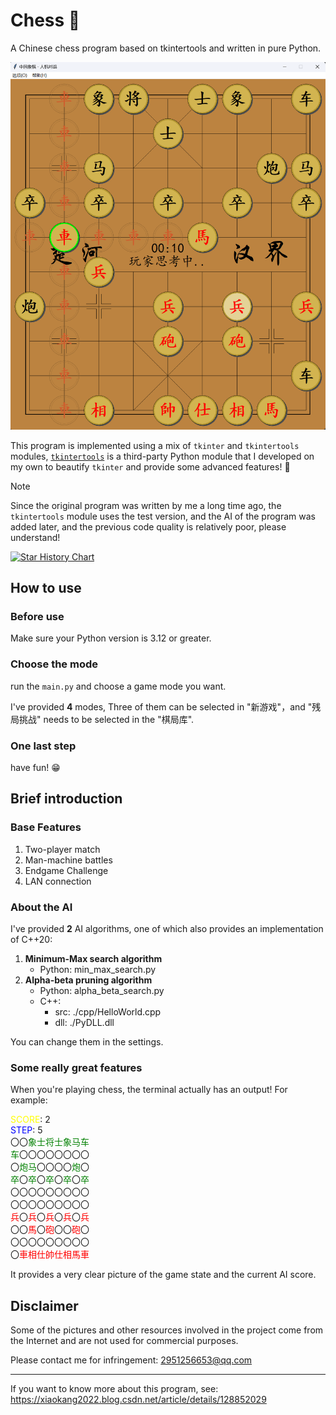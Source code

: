 # Chess 🚀

A Chinese chess program based on tkintertools and written in pure Python.

![](./preview.png)

This program is implemented using a mix of `tkinter` and `tkintertools` modules, [`tkintertools`](https://github.com/Xiaokang2022/tkintertools) is a third-party Python module that I developed on my own to beautify `tkinter` and provide some advanced features! 🎉

> [!Note]  
> Since the original program was written by me a long time ago, the `tkintertools` module uses the test version, and the AI of the program was added later, and the previous code quality is relatively poor, please understand!

<a href="https://star-history.com/#Xiaokang2022/Chess&Date">
 <picture>
   <source media="(prefers-color-scheme: dark)" srcset="https://api.star-history.com/svg?repos=Xiaokang2022/Chess&type=Date&theme=dark" />
   <source media="(prefers-color-scheme: light)" srcset="https://api.star-history.com/svg?repos=Xiaokang2022/Chess&type=Date" />
   <img alt="Star History Chart" src="https://api.star-history.com/svg?repos=Xiaokang2022/Chess&type=Date" />
 </picture>
</a>

## How to use

### Before use

Make sure your Python version is 3.12 or greater.

### Choose the mode

run the `main.py` and choose a game mode you want.

I've provided **4** modes, Three of them can be selected in "新游戏"，and "残局挑战" needs to be selected in the "棋局库".

### One last step

have fun! 😁

## Brief introduction

### Base Features

1. Two-player match
2. Man-machine battles
3. Endgame Challenge
4. LAN connection

### About the AI

I've provided **2** AI algorithms, one of which also provides an implementation of C++20:

1. **Minimum-Max search algorithm**
    - Python: min_max_search.py
2. **Alpha-beta pruning algorithm**
    - Python: alpha_beta_search.py
    - C++:
        * src: ./cpp/HelloWorld.cpp
        * dll: ./PyDLL.dll

You can change them in the settings.

### Some really great features

When you're playing chess, the terminal actually has an output! For example:

<font color="yellow">SCORE</font>: 2  
<font color="blue">STEP</font>: 5  
〇〇<font color="green">象士将士象马车  
车</font>〇〇〇〇〇〇〇〇  
〇<font color="green">炮马</font>〇〇〇〇<font color="green">炮</font>〇  
<font color="green">卒</font>〇<font color="green">卒</font>〇<font color="green">卒</font>〇<font color="green">卒</font>〇<font color="green">卒</font>  
〇〇〇〇〇〇〇〇〇  
〇〇〇〇〇〇〇〇〇  
<font color="red">兵</font>〇<font color="red">兵</font>〇<font color="red">兵</font>〇<font color="red">兵</font>〇<font color="red">兵</font>  
〇〇<font color="red">馬</font>〇<font color="red">砲</font>〇〇<font color="red">砲</font>〇  
〇〇〇〇〇〇〇〇〇  
〇<font color="red">車相仕帥仕相馬車</font>  

It provides a very clear picture of the game state and the current AI score.

## Disclaimer

Some of the pictures and other resources involved in the project come from the Internet and are not used for commercial purposes.

Please contact me for infringement: 2951256653@qq.com

---

If you want to know more about this program, see: https://xiaokang2022.blog.csdn.net/article/details/128852029
